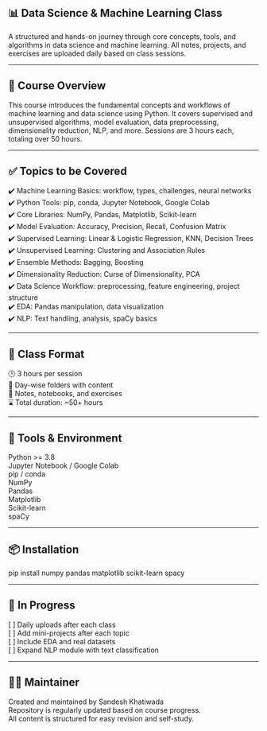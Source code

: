 
## 📊 Data Science & Machine Learning Class

A structured and hands-on journey through core concepts, tools, and algorithms in data science and machine learning.
All notes, projects, and exercises are uploaded daily based on class sessions.

---

## 🧠 Course Overview

This course introduces the fundamental concepts and workflows of machine learning and data science using Python.
It covers supervised and unsupervised algorithms, model evaluation, data preprocessing, dimensionality reduction, NLP, and more.
Sessions are 3 hours each, totaling over 50 hours.

---

## ✅ Topics to be Covered

✔️ Machine Learning Basics: workflow, types, challenges, neural networks  
✔️ Python Tools: pip, conda, Jupyter Notebook, Google Colab  
✔️ Core Libraries: NumPy, Pandas, Matplotlib, Scikit-learn  
✔️ Model Evaluation: Accuracy, Precision, Recall, Confusion Matrix  
✔️ Supervised Learning: Linear & Logistic Regression, KNN, Decision Trees  
✔️ Unsupervised Learning: Clustering and Association Rules  
✔️ Ensemble Methods: Bagging, Boosting  
✔️ Dimensionality Reduction: Curse of Dimensionality, PCA  
✔️ Data Science Workflow: preprocessing, feature engineering, project structure  
✔️ EDA: Pandas manipulation, data visualization  
✔️ NLP: Text handling, analysis, spaCy basics  

---


## 📅 Class Format

🕒 3 hours per session  
📁 Day-wise folders with content  
🧾 Notes, notebooks, and exercises  
⌛ Total duration: ~50+ hours  

---

## 🔧 Tools & Environment

Python >= 3.8  
Jupyter Notebook / Google Colab  
pip / conda  
NumPy  
Pandas  
Matplotlib  
Scikit-learn  
spaCy  

---

## 📦 Installation

pip install numpy pandas matplotlib scikit-learn spacy

---

## 🚧 In Progress

[ ] Daily uploads after each class  
[ ] Add mini-projects after each topic  
[ ] Include EDA and real datasets  
[ ] Expand NLP module with text classification  

---

## 👨‍💻 Maintainer

Created and maintained by Sandesh Khatiwada  
Repository is regularly updated based on course progress.  
All content is structured for easy revision and self-study.
